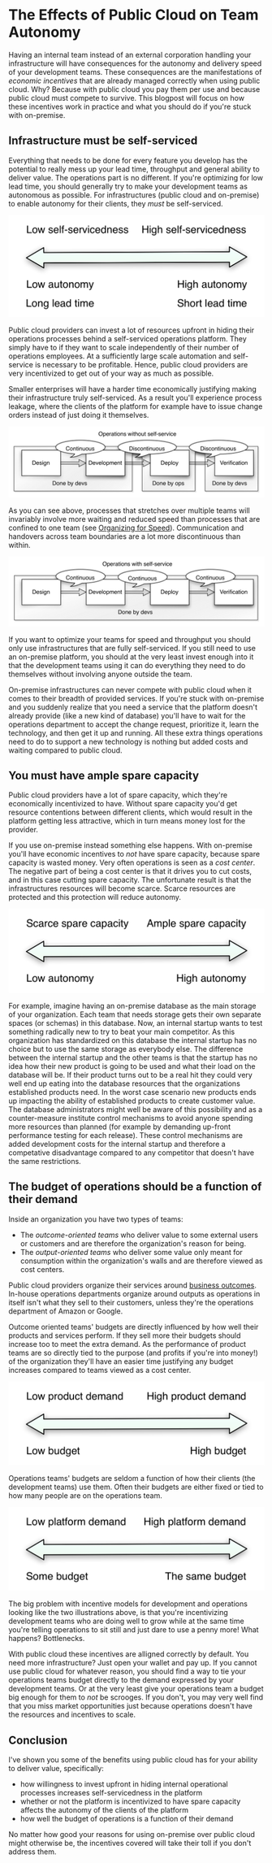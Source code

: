 The Effects of Public Cloud on Team Autonomy
============================================

Having an internal team instead of an external corporation handling your infrastructure will have consequences for the autonomy and delivery speed of your development teams. These consequences are the manifestations of _economic incentives_ that are already managed correctly when using public cloud. Why? Because with public cloud you pay them per use and because public cloud must compete to survive. This blogpost will focus on how these incentives work in practice and what you should do if you're stuck with on-premise.


Infrastructure must be self-serviced
------------------------------------

Everything that needs to be done for every feature you develop has the potential to really mess up your lead time, throughput and general ability to deliver value. The operations part is no different. If you're optimizing for low lead time, you should generally try to make your development teams as autonomous as possible. For infrastructures (public cloud and on-premise) to enable autonomy for their clients, they _must_ be self-serviced.

![Self-servicedness impacts autonomy](img/self-service-autonomy.png)

Public cloud providers can invest a lot of resources upfront in hiding their operations processes behind a self-serviced operations platform. They simply have to if they want to scale independently of their number of operations employees. At a sufficiently large scale automation and self-service is necessary to be profitable. Hence, public cloud providers are very incentivized to get out of your way as much as possible.

Smaller enterprises will have a harder time economically justifying making their infrastructure truly self-serviced. As a result you'll experience process leakage, where the clients of the platform for example have to issue change orders instead of just doing it themselves.

![Without self-service](img/value-stream-without-self-service.png)

As you can see above, processes that stretches over multiple teams will invariably involve more waiting and reduced speed than processes that are confined to one team (see [Organizing for Speed](https://blogg.bekk.no/organizing-for-speed-17462894baf4)). Communication and handovers across team boundaries are a lot more discontinuous than within.

![With self-service](img/value-stream-with-self-service.png)

If you want to optimize your teams for speed and throughput you should only use infrastructures that are fully self-serviced. If you still need to use an on-premise platform, you should at the very least invest enough into it that the development teams using it can do everything they need to do themselves without involving anyone outside the team.

On-premise infrastructures can never compete with public cloud when it comes to their breadth of provided services. If you're stuck with on-premise and you suddenly realize that you need a service that the platform doesn't already provide (like a new kind of database) you'll have to wait for the operations department to accept the change request, prioritize it, learn the technology, and then get it up and running. All these extra things operations need to do to support a new technology is nothing but added costs and waiting compared to public cloud.


You must have ample spare capacity
----------------------------------

Public cloud providers have a lot of spare capacity, which they're economically incentivized to have. Without spare capacity you'd get resource contentions between different clients, which would result in the platform getting less attractive, which in turn means money lost for the provider.

If you use on-premise instead something else happens. With on-premise you'll have economic incentives to _not_ have spare capacity, because spare capacity is wasted money. Very often operations is seen as a _cost center_. The negative part of being a cost center is that it drives you to cut costs, and in this case cutting spare capacity. The unfortunate result is that the infrastructures resources will become scarce. Scarce resources are protected and this protection will reduce autonomy.

![Spare capacity's effect on autonomy](img/spare-capacity-and-autonomy.png)

For example, imagine having an on-premise database as the main storage of your organization. Each team that needs storage gets their own separate spaces (or schemas) in this database. Now, an internal startup wants to test something radically new to try to beat your main competitor. As this organization has standardized on this database the internal startup has no choice but to use the same storage as everybody else. The difference between the internal startup and the other teams is that the startup has no idea how their new product is going to be used and what their load on the database will be. If their product turns out to be a real hit they could very well end up eating into the database resources that the organizations established products need. In the worst case scenario new products ends up impacting the ability of established products to create customer value. The database administrators might well be aware of this possibility and as a counter-measure institute control mechanisms to avoid anyone spending more resources than planned (for example by demanding up-front performance testing for each release). These control mechanisms are added development costs for the internal startup and therefore a competative disadvantage compared to any competitor that doesn't have the same restrictions.


The budget of operations should be a function of their demand
-------------------------------------------------------------

Inside an organization you have two types of teams:
- The _outcome-oriented teams_ who deliver value to some external users or customers and are therefore the organization's reason for being.
- The _output-oriented teams_ who deliver some value only meant for consumption within the organization's walls and are therefore viewed as cost centers.

Public cloud providers organize their services around [business outcomes](https://blogg.bekk.no/organizing-for-speed-17462894baf4). In-house operations departments organize around outputs as operations in itself isn't what they sell to their customers, unless they're the operations department of Amazon or Google.

Outcome oriented teams' budgets are directly influenced by how well their products and services perform. If they sell more their budgets should increase too to meet the extra demand. As the performance of product teams are so directly tied to the purpose (and profits if you're into money!) of the organization they'll have an easier time justifying any budget increases compared to teams viewed as a cost center.

![Budgets related to product demand](img/product-demand-and-budget.png)

Operations teams' budgets are seldom a function of how their clients (the development teams) use them. Often their budgets are either fixed or tied to how many people are on the operations team.

![Budgets related to platform demand](img/platform-demand-and-dysfunctional-budget.png)

The big problem with incentive models for development and operations looking like the two illustrations above, is that you're incentivizing development teams who are doing well to grow while at the same time you're telling operations to sit still and just dare to use a penny more! What happens? Bottlenecks.

With public cloud these incentives are alligned correctly by default. You need more infrastructure? Just open your wallet and pay up. If you cannot use public cloud for whatever reason, you should find a way to tie your operations teams budget directly to the demand expressed by your development teams. Or at the very least give your operations team a budget big enough for them to _not_ be scrooges. If you don't, you may very well find that you miss market opportunities just because operations doesn't have the resources and incentives to scale.


Conclusion
----------

I've shown you some of the benefits using public cloud has for your ability to deliver value, specifically:
- how willingness to invest upfront in hiding internal operational processes increases self-servicedness in the platform
- whether or not the platform is incentivized to have spare capacity affects the autonomy of the clients of the platform
- how well the budget of operations is a function of their demand

No matter how good your reasons for using on-premise over public cloud might otherwise be, the incentives covered will take their toll if you don't address them.
